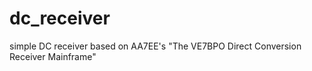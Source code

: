 # dc_receiver
simple DC receiver based on AA7EE's "The VE7BPO Direct Conversion Receiver Mainframe"

